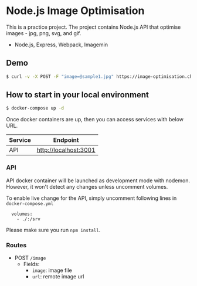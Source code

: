 # Node.js Image Optimisation

This is a practice project. The project contains Node.js API that optimise images - jpg, png, svg, and gif.

- Node.js, Express, Webpack, Imagemin

## Demo

```bash
$ curl -v -X POST -F "image=@sample1.jpg" https://image-optimisation.chrislee.kr/image -o sample1-output.jpg
```

## How to start in your local environment

```bash
$ docker-compose up -d
```

Once docker containers are up, then you can access services with below URL.

| Service | Endpoint                                       |
| ------- | ---------------------------------------------- |
| API     | [http://localhost:3001](http://localhost:3001) |

### API

API docker container will be launched as development mode with nodemon. However, it won't detect any changes unless uncomment volumes.

To enable live change for the API, simply uncomment following lines in `docker-compose.yml`

```text
  volumes:
    - ./:/srv
```

Please make sure you run `npm install`.

### Routes

- POST `/image`
  - Fields:
    - `image`: image file
    - `url`: remote image url
